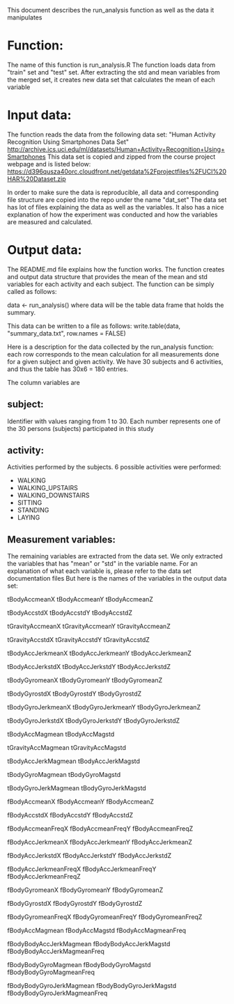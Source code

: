 This document describes the run_analysis function as well as the data it manipulates

Function:
=========
The name of this function is run_analysis.R
The function loads data from "train" set and "test" set. After extracting the std and mean variables from the merged set, it creates new data set that calculates the mean of each variable


Input data:
===========
The function reads the data from the following data set:
"Human Activity Recognition Using Smartphones Data Set"
http://archive.ics.uci.edu/ml/datasets/Human+Activity+Recognition+Using+Smartphones
This data set is copied and zipped from the course project webpage and is listed below:
https://d396qusza40orc.cloudfront.net/getdata%2Fprojectfiles%2FUCI%20HAR%20Dataset.zip

In order to make sure the data is reproducible, all data and corresponding file structure are copied into the repo under the name "dat_set"
The data set has lot of files explaining the data as well as the variables. It also has a nice explanation of how the experiment was conducted and how the variables are measured and calculated.


Output data:
============
The README.md file explains how the function works. The function creates and output data structure that provides the mean of the mean and std variables for each activity and each subject.
The function can be simply called as follows:

data <- run_analysis()
where data will be the table data frame that holds the summary.

This data can be written to a file as follows:
write.table(data, "summary_data.txt", row.names = FALSE)

Here is a description for the data collected by the run_analysis function:
each row corresponds to the mean calculation for all measurements done for a given subject and given activity.
We have 30 subjects and 6 activities, and thus the table has 30x6 = 180 entries.

The column variables are 

subject:
--------
Identifier with values ranging from 1 to 30. Each number represents one of the 30 persons (subjects) participated in this study

activity:
---------
Activities performed by the subjects. 6 possible activities were performed:
- WALKING
- WALKING_UPSTAIRS
- WALKING_DOWNSTAIRS
- SITTING
- STANDING
- LAYING

Measurement variables:
----------------------
The remaining variables are extracted from the data set. We only extracted the variables that has "mean" or "std" in the variable name.
For an explanation of what each variable is, please refer to the data set documentation files
But here is the names of the variables in the output data set:

tBodyAccmeanX 
tBodyAccmeanY
tBodyAccmeanZ

tBodyAccstdX
tBodyAccstdY
tBodyAccstdZ

tGravityAccmeanX
tGravityAccmeanY
tGravityAccmeanZ

tGravityAccstdX
tGravityAccstdY
tGravityAccstdZ

tBodyAccJerkmeanX
tBodyAccJerkmeanY
tBodyAccJerkmeanZ

tBodyAccJerkstdX
tBodyAccJerkstdY
tBodyAccJerkstdZ

tBodyGyromeanX
tBodyGyromeanY
tBodyGyromeanZ

tBodyGyrostdX
tBodyGyrostdY
tBodyGyrostdZ

tBodyGyroJerkmeanX
tBodyGyroJerkmeanY
tBodyGyroJerkmeanZ

tBodyGyroJerkstdX
tBodyGyroJerkstdY
tBodyGyroJerkstdZ

tBodyAccMagmean
tBodyAccMagstd

tGravityAccMagmean
tGravityAccMagstd

tBodyAccJerkMagmean
tBodyAccJerkMagstd

tBodyGyroMagmean
tBodyGyroMagstd

tBodyGyroJerkMagmean
tBodyGyroJerkMagstd


fBodyAccmeanX
fBodyAccmeanY
fBodyAccmeanZ

fBodyAccstdX
fBodyAccstdY
fBodyAccstdZ

fBodyAccmeanFreqX
fBodyAccmeanFreqY
fBodyAccmeanFreqZ

fBodyAccJerkmeanX
fBodyAccJerkmeanY
fBodyAccJerkmeanZ

fBodyAccJerkstdX
fBodyAccJerkstdY
fBodyAccJerkstdZ

fBodyAccJerkmeanFreqX
fBodyAccJerkmeanFreqY
fBodyAccJerkmeanFreqZ

fBodyGyromeanX
fBodyGyromeanY
fBodyGyromeanZ

fBodyGyrostdX
fBodyGyrostdY
fBodyGyrostdZ 

fBodyGyromeanFreqX 
fBodyGyromeanFreqY 
fBodyGyromeanFreqZ
 
fBodyAccMagmean 
fBodyAccMagstd 
fBodyAccMagmeanFreq 

fBodyBodyAccJerkMagmean 
fBodyBodyAccJerkMagstd 
fBodyBodyAccJerkMagmeanFreq 

fBodyBodyGyroMagmean 
fBodyBodyGyroMagstd 
fBodyBodyGyroMagmeanFreq 

fBodyBodyGyroJerkMagmean 
fBodyBodyGyroJerkMagstd 
fBodyBodyGyroJerkMagmeanFreq
